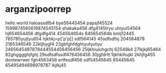 # arganzipoorrep
hello world
haloassdfb4
bye56445454
papsjf45524
1599874565619874545154
shakaka456
dfg4145tryu
uhiyui54564
hj654654456
dfgdfg414
454564654s
645654564b
kmlj12445
785785yujtyu654
hjkhkj=p['p'p[]
sdf564145
45sdfsdfsj
204564878
2165346546
22kljhygf4
23gbfghfdghtyutyutyu
2465645487878444554456456456
25ljkhiuiuhgchj
62548k4
27lkjkj65464
82ghgggghjfghj
29sdfsdfssdf476456456
30jgfdrtt
1ljkhklhujkl
2khjfg455
dontewrwer
fgh4563456
ertfesdf456
sdf54545645
65445645
65495494898978787
lkjlkj45
